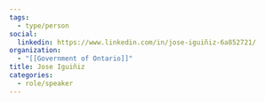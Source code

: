```yaml
---
tags:
  - type/person
social:
  linkedin: https://www.linkedin.com/in/jose-iguiñiz-6a852721/
organization:
  - "[[Government of Ontario]]"
title: Jose Iguiñiz
categories:
  - role/speaker
---
```


